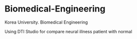 # Biomedical-Engineering

Korea University. Biomedical Engineering

Using DTI Studio for compare neural illness patient with normal
